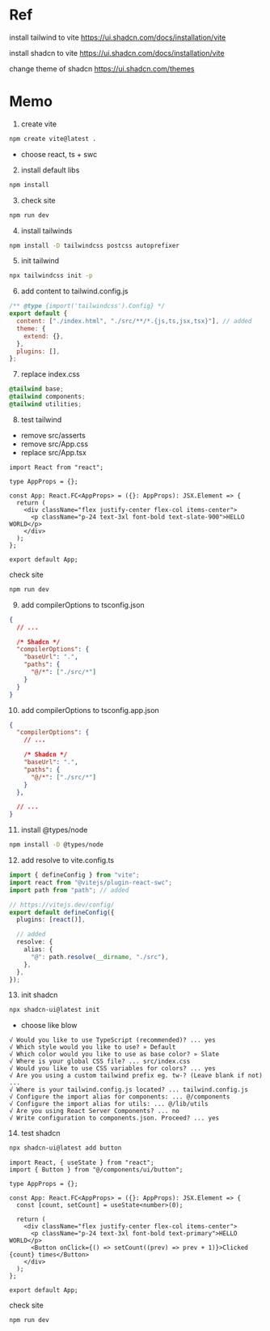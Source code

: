 # Ref

install tailwind to vite https://ui.shadcn.com/docs/installation/vite

install shadcn to vite https://ui.shadcn.com/docs/installation/vite

change theme of shadcn https://ui.shadcn.com/themes

# Memo

1. create vite

```sh
npm create vite@latest .
```

- choose react, ts + swc

2. install default libs

```sh
npm install
```

3. check site

```sh
npm run dev
```

4. install tailwinds

```sh
npm install -D tailwindcss postcss autoprefixer
```

5. init tailwind

```sh
npx tailwindcss init -p
```

6. add content to tailwind.config.js

```js:tailwind.config.js
/** @type {import('tailwindcss').Config} */
export default {
  content: ["./index.html", "./src/**/*.{js,ts,jsx,tsx}"], // added
  theme: {
    extend: {},
  },
  plugins: [],
};
```

7. replace index.css

```css:src/index.css
@tailwind base;
@tailwind components;
@tailwind utilities;
```

8. test tailwind

- remove src/asserts
- remove src/App.css
- replace src/App.tsx

```tsx:src/App.tsx
import React from "react";

type AppProps = {};

const App: React.FC<AppProps> = ({}: AppProps): JSX.Element => {
  return (
    <div className="flex justify-center flex-col items-center">
      <p className="p-24 text-3xl font-bold text-slate-900">HELLO WORLD</p>
    </div>
  );
};

export default App;
```

check site

```sh
npm run dev
```

9. add compilerOptions to tsconfig.json

```json:tsconfig.json
{
  // ...

  /* Shadcn */
  "compilerOptions": {
    "baseUrl": ".",
    "paths": {
      "@/*": ["./src/*"]
    }
  }
}
```

10. add compilerOptions to tsconfig.app.json

```json:tsconfig.app.json
{
  "compilerOptions": {
    // ...

    /* Shadcn */
    "baseUrl": ".",
    "paths": {
      "@/*": ["./src/*"]
    }
  },

  // ...
}
```

11. install @types/node

```sh
npm install -D @types/node
```

12. add resolve to vite.config.ts

```ts:vite.config.ts
import { defineConfig } from "vite";
import react from "@vitejs/plugin-react-swc";
import path from "path"; // added

// https://vitejs.dev/config/
export default defineConfig({
  plugins: [react()],

  // added
  resolve: {
    alias: {
      "@": path.resolve(__dirname, "./src"),
    },
  },
});
```

13. init shadcn

```sh
npx shadcn-ui@latest init
```

- choose like blow

```
√ Would you like to use TypeScript (recommended)? ... yes
√ Which style would you like to use? » Default
√ Which color would you like to use as base color? » Slate
√ Where is your global CSS file? ... src/index.css
√ Would you like to use CSS variables for colors? ... yes
√ Are you using a custom tailwind prefix eg. tw-? (Leave blank if not) ...
√ Where is your tailwind.config.js located? ... tailwind.config.js
√ Configure the import alias for components: ... @/components
√ Configure the import alias for utils: ... @/lib/utils
√ Are you using React Server Components? ... no
√ Write configuration to components.json. Proceed? ... yes
```

14. test shadcn

```sh
npx shadcn-ui@latest add button
```

```tsx:src/App.tsx
import React, { useState } from "react";
import { Button } from "@/components/ui/button";

type AppProps = {};

const App: React.FC<AppProps> = ({}: AppProps): JSX.Element => {
  const [count, setCount] = useState<number>(0);

  return (
    <div className="flex justify-center flex-col items-center">
      <p className="p-24 text-3xl font-bold text-primary">HELLO WORLD</p>
      <Button onClick={() => setCount((prev) => prev + 1)}>Clicked {count} times</Button>
    </div>
  );
};

export default App;
```

check site

```sh
npm run dev
```
